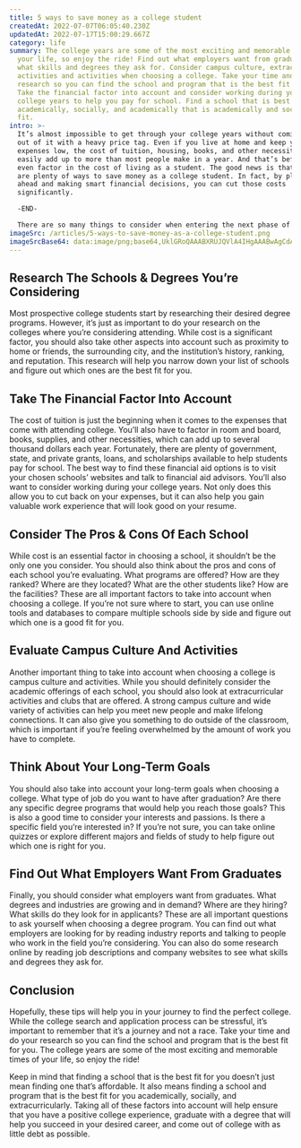 ```yaml
---
title: 5 ways to save money as a college student
createdAt: 2022-07-07T06:05:40.230Z
updatedAt: 2022-07-17T15:00:29.667Z
category: life
summary: The college years are some of the most exciting and memorable times of
  your life, so enjoy the ride! Find out what employers want from graduates and
  what skills and degrees they ask for. Consider campus culture, extracurricular
  activities and activities when choosing a college. Take your time and do your
  research so you can find the school and program that is the best fit for you.
  Take the financial factor into account and consider working during your
  college years to help you pay for school. Find a school that is best
  academically, socially, and academically that is academically and socially
  fit.
intro: >-
  It’s almost impossible to get through your college years without coming
  out of it with a heavy price tag. Even if you live at home and keep your
  expenses low, the cost of tuition, housing, books, and other necessities can
  easily add up to more than most people make in a year. And that’s before you
  even factor in the cost of living as a student. The good news is that there
  are plenty of ways to save money as a college student. In fact, by planning
  ahead and making smart financial decisions, you can cut those costs
  significantly. 

  -END-

  There are so many things to consider when entering the next phase of your life. You'll be faced with many decisions that will impact you for years to come. One of those being where to attend school and what major or program to choose? While it might seem easy on the surface, these factors can have a huge impact on your future career opportunities and success. Read on for some useful tips on how to choose between different colleges and programs as a student...
imageSrc: /articles/5-ways-to-save-money-as-a-college-student.png
imageSrcBase64: data:image/png;base64,UklGRoQAAABXRUJQVlA4IHgAAABwAgCdASoKAAoAAUAmJaACdAYs328L+S5wYd4AAP7woXq+28XIn00JEmjBvI8tB/MloUiaWU/xX4k1v+RHwgOKtzvg/EaseWsQM8AUzttwf69yXn7mt5Qp57LQgxO0miBSEKS+mXb8/ZzL1+EuAYzUcknOBGuGQAA=
---
```


## Research The Schools & Degrees You’re Considering

Most prospective college students start by researching their desired degree programs. However, it’s just as important to do your research on the colleges where you’re considering attending. While cost is a significant factor, you should also take other aspects into account such as proximity to home or friends, the surrounding city, and the institution’s history, ranking, and reputation. This research will help you narrow down your list of schools and figure out which ones are the best fit for you.

## Take The Financial Factor Into Account

The cost of tuition is just the beginning when it comes to the expenses that come with attending college. You’ll also have to factor in room and board, books, supplies, and other necessities, which can add up to several thousand dollars each year. Fortunately, there are plenty of government, state, and private grants, loans, and scholarships available to help students pay for school. The best way to find these financial aid options is to visit your chosen schools’ websites and talk to financial aid advisors. You’ll also want to consider working during your college years. Not only does this allow you to cut back on your expenses, but it can also help you gain valuable work experience that will look good on your resume.

## Consider The Pros & Cons Of Each School

While cost is an essential factor in choosing a school, it shouldn’t be the only one you consider. You should also think about the pros and cons of each school you’re evaluating. What programs are offered? How are they ranked? Where are they located? What are the other students like? How are the facilities? These are all important factors to take into account when choosing a college. If you’re not sure where to start, you can use online tools and databases to compare multiple schools side by side and figure out which one is a good fit for you.

## Evaluate Campus Culture And Activities

Another important thing to take into account when choosing a college is campus culture and activities. While you should definitely consider the academic offerings of each school, you should also look at extracurricular activities and clubs that are offered. A strong campus culture and wide variety of activities can help you meet new people and make lifelong connections. It can also give you something to do outside of the classroom, which is important if you’re feeling overwhelmed by the amount of work you have to complete.

## Think About Your Long-Term Goals

You should also take into account your long-term goals when choosing a college. What type of job do you want to have after graduation? Are there any specific degree programs that would help you reach those goals? This is also a good time to consider your interests and passions. Is there a specific field you’re interested in? If you’re not sure, you can take online quizzes or explore different majors and fields of study to help figure out which one is right for you.

## Find Out What Employers Want From Graduates

Finally, you should consider what employers want from graduates. What degrees and industries are growing and in demand? Where are they hiring? What skills do they look for in applicants? These are all important questions to ask yourself when choosing a degree program.  You can find out what employers are looking for by reading industry reports and talking to people who work in the field you’re considering. You can also do some research online by reading job descriptions and company websites to see what skills and degrees they ask for.

## Conclusion

Hopefully, these tips will help you in your journey to find the perfect college. While the college search and application process can be stressful, it’s important to remember that it’s a journey and not a race. Take your time and do your research so you can find the school and program that is the best fit for you. The college years are some of the most exciting and memorable times of your life, so enjoy the ride!

Keep in mind that finding a school that is the best fit for you doesn’t just mean finding one that’s affordable. It also means finding a school and program that is the best fit for you academically, socially, and extracurricularly. Taking all of these factors into account will help ensure that you have a positive college experience, graduate with a degree that will help you succeed in your desired career, and come out of college with as little debt as possible.
